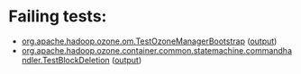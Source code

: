 # Failing tests: 

 * [org.apache.hadoop.ozone.om.TestOzoneManagerBootstrap](hadoop-ozone/integration-test/org.apache.hadoop.ozone.om.TestOzoneManagerBootstrap.txt) ([output](hadoop-ozone/integration-test/org.apache.hadoop.ozone.om.TestOzoneManagerBootstrap-output.txt))
 * [org.apache.hadoop.ozone.container.common.statemachine.commandhandler.TestBlockDeletion](hadoop-ozone/integration-test/org.apache.hadoop.ozone.container.common.statemachine.commandhandler.TestBlockDeletion.txt) ([output](hadoop-ozone/integration-test/org.apache.hadoop.ozone.container.common.statemachine.commandhandler.TestBlockDeletion-output.txt))
